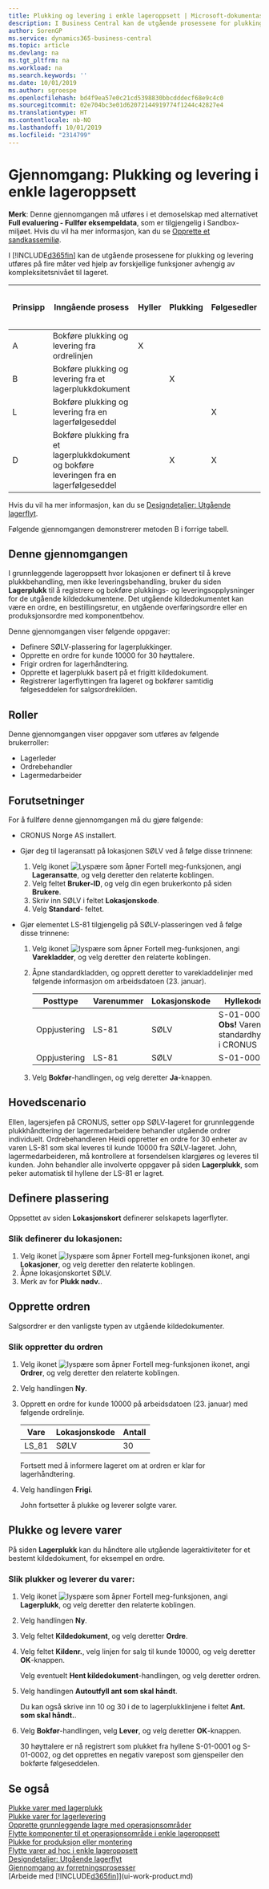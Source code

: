 ```yaml
---
title: Plukking og levering i enkle lageroppsett | Microsoft-dokumentasjon
description: I Business Central kan de utgående prosessene for plukking og levering utføres på fire måter ved hjelp av forskjellige funksjoner avhengig av kompleksitetsnivået til lageret.
author: SorenGP
ms.service: dynamics365-business-central
ms.topic: article
ms.devlang: na
ms.tgt_pltfrm: na
ms.workload: na
ms.search.keywords: ''
ms.date: 10/01/2019
ms.author: sgroespe
ms.openlocfilehash: bd4f9ea57e0c21cd5398830bbcdddecf68e9c4c0
ms.sourcegitcommit: 02e704bc3e01d62072144919774f1244c42827e4
ms.translationtype: HT
ms.contentlocale: nb-NO
ms.lasthandoff: 10/01/2019
ms.locfileid: "2314799"
---
```

# <a name="walkthrough-picking-and-shipping-in-basic-warehouse-configurations"></a>Gjennomgang: Plukking og levering i enkle lageroppsett

**Merk**: Denne gjennomgangen må utføres i et demoselskap med alternativet **Full evaluering - Fullfør eksempeldata**, som er tilgjengelig i Sandbox-miljøet. Hvis du vil ha mer informasjon, kan du se [Opprette et sandkassemiljø](across-how-create-sandbox-environment.md).

I [!INCLUDE[d365fin](includes/d365fin_md.md)] kan de utgående prosessene for plukking og levering utføres på fire måter ved hjelp av forskjellige funksjoner avhengig av kompleksitetsnivået til lageret.  

|Prinsipp|Inngående prosess|Hyller|Plukking|Følgesedler|Kompleksitetsnivå (se [Designdetaljer: Lageroppsett](design-details-warehouse-setup.md))|  
|------------|---------------------|----------|-----------|---------------|--------------------------------------------------------------------------------------------------------------------|  
|A|Bokføre plukking og levering fra ordrelinjen|X|||2|  
|B|Bokføre plukking og levering fra et lagerplukkdokument||X||3|  
|L|Bokføre plukking og levering fra en lagerfølgeseddel|||X|4/5/6|  
|D|Bokføre plukking fra et lagerplukkdokument og bokføre leveringen fra en lagerfølgeseddel||X|X|4/5/6|  

Hvis du vil ha mer informasjon, kan du se [Designdetaljer: Utgående lagerflyt](design-details-outbound-warehouse-flow.md).  

Følgende gjennomgangen demonstrerer metoden B i forrige tabell.  

## <a name="about-this-walkthrough"></a>Denne gjennomgangen  
I grunnleggende lageroppsett hvor lokasjonen er definert til å kreve plukkbehandling, men ikke leveringsbehandling, bruker du siden **Lagerplukk** til å registrere og bokføre plukkings- og leveringsopplysninger for de utgående kildedokumentene. Det utgående kildedokumentet kan være en ordre, en bestillingsretur, en utgående overføringsordre eller en produksjonsordre med komponentbehov.  

Denne gjennomgangen viser følgende oppgaver:  

-   Definere SØLV-plassering for lagerplukkinger.  
-   Opprette en ordre for kunde 10000 for 30 høyttalere.  
-   Frigir ordren for lagerhåndtering.  
-   Opprette et lagerplukk basert på et frigitt kildedokument.  
-   Registrerer lagerflyttingen fra lageret og bokfører samtidig følgeseddelen for salgsordrekilden.  

## <a name="roles"></a>Roller  
Denne gjennomgangen viser oppgaver som utføres av følgende brukerroller:  

-   Lagerleder  
-   Ordrebehandler  
-   Lagermedarbeider  

## <a name="prerequisites"></a>Forutsetninger  
For å fullføre denne gjennomgangen må du gjøre følgende:  

-   CRONUS Norge AS installert.  
-   Gjør deg til lageransatt på lokasjonen SØLV ved å følge disse trinnene:  

    1.  Velg ikonet ![Lyspære som åpner Fortell meg-funksjonen](media/ui-search/search_small.png "Fortell hva du vil gjøre"), angi **Lageransatte**, og velg deretter den relaterte koblingen.  
    2.  Velg feltet **Bruker-ID**, og velg din egen brukerkonto på siden **Brukere**.  
    3.  Skriv inn SØLV i feltet **Lokasjonskode**.  
    4.  Velg **Standard**- feltet.  

-   Gjør elementet LS-81 tilgjengelig på SØLV-plasseringen ved å følge disse trinnene:  

    1.  Velg ikonet ![lyspære som åpner Fortell meg-funksjonen](media/ui-search/search_small.png "Fortell hva du vil gjøre"), angi **Varekladder**, og velg deretter den relaterte koblingen.  
    2.  Åpne standardkladden, og opprett deretter to varekladdelinjer med følgende informasjon om arbeidsdatoen (23. januar).  

        |Posttype|Varenummer|Lokasjonskode|Hyllekode|Antall|  
        |----------------|-----------------|-------------------|--------------|--------------|  
        |Oppjustering|LS-81|SØLV|S-01-0001 **Obs!**  Varens standardhylle i CRONUS|20|  
        |Oppjustering|LS-81|SØLV|S-01-0002|20|  

    3.  Velg **Bokfør**-handlingen, og velg deretter **Ja**-knappen.  

## <a name="story"></a>Hovedscenario  
Ellen, lagersjefen på CRONUS, setter opp SØLV-lageret for grunnleggende plukkhåndtering der lagermedarbeidere behandler utgående ordrer individuelt. Ordrebehandleren Heidi oppretter en ordre for 30 enheter av varen LS-81 som skal leveres til kunde 10000 fra SØLV-lageret. John, lagermedarbeideren, må kontrollere at forsendelsen klargjøres og leveres til kunden. John behandler alle involverte oppgaver på siden **Lagerplukk**, som peker automatisk til hyllene der LS-81 er lagret.  

## <a name="setting-up-the-location"></a>Definere plassering  
Oppsettet av siden **Lokasjonskort** definerer selskapets lagerflyter.  

### <a name="to-set-up-the-location"></a>Slik definerer du lokasjonen:  
1.  Velg ikonet ![lyspære som åpner Fortell meg-funksjonen](media/ui-search/search_small.png "Fortell hva du vil gjøre") ikonet, angi **Lokasjoner**, og velg deretter den relaterte koblingen.  
2.  Åpne lokasjonskortet SØLV.  
3.  Merk av for **Plukk nødv.**.  

## <a name="creating-the-sales-order"></a>Opprette ordren  
Salgsordrer er den vanligste typen av utgående kildedokumenter.  

### <a name="to-create-the-sales-order"></a>Slik oppretter du ordren  
1.  Velg ikonet ![lyspære som åpner Fortell meg-funksjonen](media/ui-search/search_small.png "Fortell hva du vil gjøre") ikonet, angi **Ordrer**, og velg deretter den relaterte koblingen.  
2.  Velg handlingen **Ny**.  
3.  Opprett en ordre for kunde 10000 på arbeidsdatoen (23. januar) med følgende ordrelinje.  

    |Vare|Lokasjonskode|Antall|  
    |----------|-------------------|--------------|  
    |LS_81|SØLV|30|  

     Fortsett med å informere lageret om at ordren er klar for lagerhåndtering.  

4.  Velg handlingen **Frigi**.  

    John fortsetter å plukke og leverer solgte varer.  

## <a name="picking-and-shipping-items"></a>Plukke og levere varer  
På siden **Lagerplukk** kan du håndtere alle utgående lageraktiviteter for et bestemt kildedokument, for eksempel en ordre.  

### <a name="to-pick-and-ship-items"></a>Slik plukker og leverer du varer:  
1.  Velg ikonet ![lyspære som åpner Fortell meg-funksjonen](media/ui-search/search_small.png "Fortell hva du vil gjøre"), angi **Lagerplukk**, og velg deretter den relaterte koblingen.  
2.  Velg handlingen **Ny**.  
3.  Velg feltet **Kildedokument**, og velg deretter **Ordre**.  
4.  Velg feltet **Kildenr.**, velg linjen for salg til kunde 10000, og velg deretter **OK**-knappen.  

    Velg eventuelt **Hent kildedokument**-handlingen, og velg deretter ordren.  
5.  Velg handlingen **Autoutfyll ant som skal håndt**.  

    Du kan også skrive inn 10 og 30 i de to lagerplukklinjene i feltet **Ant. som skal håndt.**.  
6.  Velg **Bokfør**-handlingen, velg **Lever**, og velg deretter **OK**-knappen.  

    30 høyttalere er nå registrert som plukket fra hyllene S-01-0001 og S-01-0002, og det opprettes en negativ varepost som gjenspeiler den bokførte følgeseddelen.  

## <a name="see-also"></a>Se også  
 [Plukke varer med lagerplukk](warehouse-how-to-pick-items-with-inventory-picks.md)   
 [Plukke varer for lagerlevering](warehouse-how-to-pick-items-for-warehouse-shipment.md)   
 [Opprette grunnleggende lagre med operasjonsområder](warehouse-how-to-set-up-basic-warehouses-with-operations-areas.md)   
 [Flytte komponenter til et operasjonsområde i enkle lageroppsett](warehouse-how-to-move-components-to-an-operation-area-in-basic-warehousing.md)   
 [Plukke for produksjon eller montering](warehouse-how-to-pick-for-production.md)   
 [Flytte varer ad hoc i enkle lageroppsett](warehouse-how-to-move-items-ad-hoc-in-basic-warehousing.md)   
 [Designdetaljer: Utgående lagerflyt](design-details-outbound-warehouse-flow.md)   
 [Gjennomgang av forretningsprosesser](walkthrough-business-process-walkthroughs.md)  
 [Arbeide med [!INCLUDE[d365fin](includes/d365fin_md.md)]](ui-work-product.md)
